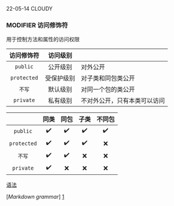 22-05-14  CLOUDY  
### MODIFIER 访问修饰符  
用于控制方法和属性的访问权限

 | 访问修饰符| 访问级别 |  |
 | :---: | :---: | :--- |  
 | `public` | 公开级别 | 对外公开 |   
 | `protected` |受保护级别 | 对子类和同包类公开 |    
 | `不写` |默认级别 | 对同一个包的类公开 |   
 | `private` |私有级别 | 不对外公开，只有本类可以访问 |  
 
 | |同类 | 同包 | 子类 | 不同包 |  
 |:---: | :---: | :---: | :---: | :---: | 
 |`public`  | :heavy_check_mark: | :heavy_check_mark: | :heavy_check_mark: | :heavy_check_mark: |    
 |`protected` | :heavy_check_mark: | :heavy_check_mark: | :heavy_check_mark: | :x: |    
 |`不写` | :heavy_check_mark: | :heavy_check_mark: | :x: | :x: |    
 |`private` | :heavy_check_mark: | :x: | :x: | :x: |  
   
     
  







[语法](https://markdown.com.cn/basic-syntax/"Markdown语法")  

[*Markdown grammar*] [1]  
  
    
[1]: <https://markdown.com.cn/basic-syntax/> "Markdown grammar" 